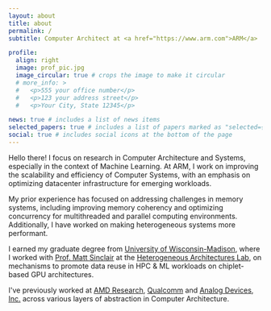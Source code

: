 ```yaml
---
layout: about
title: about
permalink: /
subtitle: Computer Architect at <a href="https://www.arm.com">ARM</a>

profile:
  align: right
  image: prof_pic.jpg
  image_circular: true # crops the image to make it circular
  # more_info: >
  #   <p>555 your office number</p>
  #   <p>123 your address street</p>
  #   <p>Your City, State 12345</p>

news: true # includes a list of news items
selected_papers: true # includes a list of papers marked as "selected={true}"
social: true # includes social icons at the bottom of the page
---
```


Hello there! I focus on research in Computer Architecture and Systems, especially in the context of Machine Learning. At ARM, I work on improving the scalability and efficiency of Computer Systems, with an emphasis on optimizing datacenter infrastructure for emerging workloads.

My prior experience has focused on addressing challenges in memory systems, including improving memory coherency and optimizing concurrency for multithreaded and parallel computing environments. Additionally, I have worked on making heterogeneous systems more performant.

I earned my graduate degree from [University of Wisconsin-Madison](https://www.wisc.edu/), where I worked with [Prof. Matt Sinclair](https://pages.cs.wisc.edu/~sinclair/) at the [Heterogeneous Architectures Lab](https://research.cs.wisc.edu/hal/people.html), on mechanisms to promote data reuse in HPC & ML workloads on chiplet-based GPU architectures.

I've previously worked at [AMD Research](https://www.amd.com/en/corporate/research.html), [Qualcomm](https://www.qualcomm.com) and [Analog Devices, Inc.](https://www.analog.com/en/product-category/sharc-audio-processors-socs.html) across various layers of abstraction in Computer Architecture.
